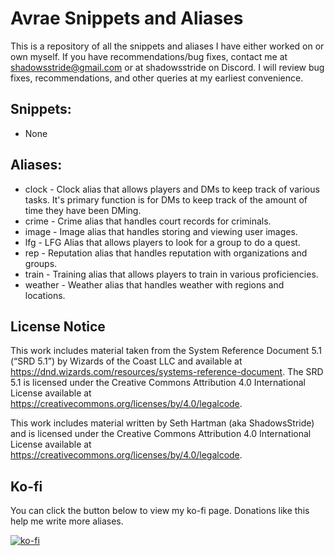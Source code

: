 # Avrae Snippets and Aliases

This is a repository of all the snippets and aliases I have either worked on or own myself. If you have recommendations/bug fixes, contact me at shadowsstride@gmail.com or at shadowsstride on Discord. I will review bug fixes, recommendations, and other queries at my earliest convenience.

## Snippets:
- None

## Aliases:
- clock - Clock alias that allows players and DMs to keep track of various tasks. It's primary function is for DMs to keep track of the amount of time they have been DMing.
- crime - Crime alias that handles court records for criminals.
- image - Image alias that handles storing and viewing user images.
- lfg - LFG Alias that allows players to look for a group to do a quest.
- rep - Reputation alias that handles reputation with organizations and groups.
- train - Training alias that allows players to train in various proficiencies.
- weather - Weather alias that handles weather with regions and locations.


## License Notice

This work includes material taken from the System Reference Document 5.1 (“SRD 5.1”) by Wizards of the Coast LLC and available at https://dnd.wizards.com/resources/systems-reference-document. The SRD 5.1 is licensed under the Creative Commons Attribution 4.0 International License available at https://creativecommons.org/licenses/by/4.0/legalcode.

This work includes material written by Seth Hartman (aka ShadowsStride) and is licensed under the Creative Commons Attribution 4.0 International License available at https://creativecommons.org/licenses/by/4.0/legalcode.

## Ko-fi
You can click the button below to view my ko-fi page. Donations like this help me write more aliases.

[![ko-fi](https://ko-fi.com/img/githubbutton_sm.svg)](https://ko-fi.com/F2F6MG4NH)